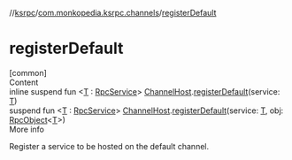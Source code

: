 //[ksrpc](../index.md)/[com.monkopedia.ksrpc.channels](index.md)/[registerDefault](register-default.md)



# registerDefault  
[common]  
Content  
inline suspend fun <[T](register-default.md) : [RpcService](../com.monkopedia.ksrpc/-rpc-service/index.md)> [ChannelHost](-channel-host/index.md).[registerDefault](register-default.md)(service: [T](register-default.md))  
suspend fun <[T](register-default.md) : [RpcService](../com.monkopedia.ksrpc/-rpc-service/index.md)> [ChannelHost](-channel-host/index.md).[registerDefault](register-default.md)(service: [T](register-default.md), obj: [RpcObject](../com.monkopedia.ksrpc/-rpc-object/index.md)<[T](register-default.md)>)  
More info  


Register a service to be hosted on the default channel.

  



